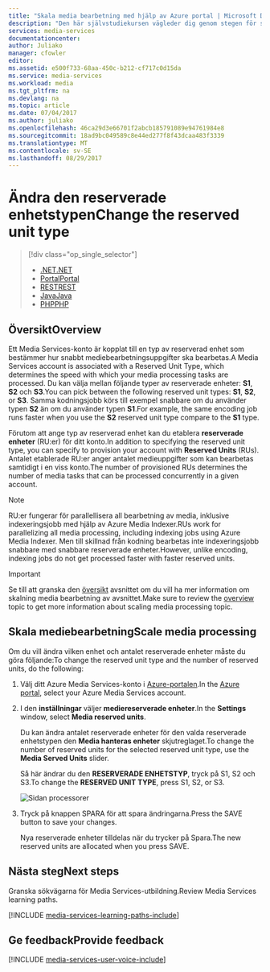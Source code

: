 ```yaml
---
title: "Skala media bearbetning med hjälp av Azure portal | Microsoft Docs"
description: "Den här självstudiekursen vägleder dig genom stegen för skalning media bearbetning med Azure-portalen."
services: media-services
documentationcenter: 
author: Juliako
manager: cfowler
editor: 
ms.assetid: e500f733-68aa-450c-b212-cf717c0d15da
ms.service: media-services
ms.workload: media
ms.tgt_pltfrm: na
ms.devlang: na
ms.topic: article
ms.date: 07/04/2017
ms.author: juliako
ms.openlocfilehash: 46ca29d3e66701f2abcb185791089e94761984e8
ms.sourcegitcommit: 18ad9bc049589c8e44ed277f8f43dcaa483f3339
ms.translationtype: MT
ms.contentlocale: sv-SE
ms.lasthandoff: 08/29/2017
---
```

# <a name="change-the-reserved-unit-type"></a><span data-ttu-id="2f32d-103">Ändra den reserverade enhetstypen</span><span class="sxs-lookup"><span data-stu-id="2f32d-103">Change the reserved unit type</span></span>
> [!div class="op_single_selector"]
> * [<span data-ttu-id="2f32d-104">.NET</span><span class="sxs-lookup"><span data-stu-id="2f32d-104">.NET</span></span>](media-services-dotnet-encoding-units.md)
> * [<span data-ttu-id="2f32d-105">Portal</span><span class="sxs-lookup"><span data-stu-id="2f32d-105">Portal</span></span>](media-services-portal-scale-media-processing.md)
> * [<span data-ttu-id="2f32d-106">REST</span><span class="sxs-lookup"><span data-stu-id="2f32d-106">REST</span></span>](https://docs.microsoft.com/rest/api/media/operations/encodingreservedunittype)
> * [<span data-ttu-id="2f32d-107">Java</span><span class="sxs-lookup"><span data-stu-id="2f32d-107">Java</span></span>](https://github.com/southworkscom/azure-sdk-for-media-services-java-samples)
> * [<span data-ttu-id="2f32d-108">PHP</span><span class="sxs-lookup"><span data-stu-id="2f32d-108">PHP</span></span>](https://github.com/Azure/azure-sdk-for-php/tree/master/examples/MediaServices)
> 
> 

## <a name="overview"></a><span data-ttu-id="2f32d-109">Översikt</span><span class="sxs-lookup"><span data-stu-id="2f32d-109">Overview</span></span>

<span data-ttu-id="2f32d-110">Ett Media Services-konto är kopplat till en typ av reserverad enhet som bestämmer hur snabbt mediebearbetningsuppgifter ska bearbetas.</span><span class="sxs-lookup"><span data-stu-id="2f32d-110">A Media Services account is associated with a Reserved Unit Type, which determines the speed with which your media processing tasks are processed.</span></span> <span data-ttu-id="2f32d-111">Du kan välja mellan följande typer av reserverade enheter: **S1**, **S2** och **S3**.</span><span class="sxs-lookup"><span data-stu-id="2f32d-111">You can pick between the following reserved unit types: **S1**, **S2**, or **S3**.</span></span> <span data-ttu-id="2f32d-112">Samma kodningsjobb körs till exempel snabbare om du använder typen **S2** än om du använder typen **S1**.</span><span class="sxs-lookup"><span data-stu-id="2f32d-112">For example, the same encoding job runs faster when you use the **S2** reserved unit type compare to the **S1** type.</span></span>

<span data-ttu-id="2f32d-113">Förutom att ange typ av reserverad enhet kan du etablera **reserverade enheter** (RU:er) för ditt konto.</span><span class="sxs-lookup"><span data-stu-id="2f32d-113">In addition to specifying the reserved unit type, you can specify to provision your account with **Reserved Units** (RUs).</span></span> <span data-ttu-id="2f32d-114">Antalet etablerade RU:er anger antalet medieuppgifter som kan bearbetas samtidigt i en viss konto.</span><span class="sxs-lookup"><span data-stu-id="2f32d-114">The number of provisioned RUs determines the number of media tasks that can be processed concurrently in a given account.</span></span>

>[!NOTE]
><span data-ttu-id="2f32d-115">RU:er fungerar för parallellisera all bearbetning av media, inklusive indexeringsjobb med hjälp av Azure Media Indexer.</span><span class="sxs-lookup"><span data-stu-id="2f32d-115">RUs work for parallelizing all media processing, including indexing jobs using Azure Media Indexer.</span></span> <span data-ttu-id="2f32d-116">Men till skillnad från kodning bearbetas inte indexeringsjobb snabbare med snabbare reserverade enheter.</span><span class="sxs-lookup"><span data-stu-id="2f32d-116">However, unlike encoding, indexing jobs do not get processed faster with faster reserved units.</span></span>

> [!IMPORTANT]
> <span data-ttu-id="2f32d-117">Se till att granska den [översikt](media-services-scale-media-processing-overview.md) avsnittet om du vill ha mer information om skalning media bearbetning av avsnittet.</span><span class="sxs-lookup"><span data-stu-id="2f32d-117">Make sure to review the [overview](media-services-scale-media-processing-overview.md) topic to get more information about scaling media processing topic.</span></span>
> 
> 

## <a name="scale-media-processing"></a><span data-ttu-id="2f32d-118">Skala mediebearbetning</span><span class="sxs-lookup"><span data-stu-id="2f32d-118">Scale media processing</span></span>
<span data-ttu-id="2f32d-119">Om du vill ändra vilken enhet och antalet reserverade enheter måste du göra följande:</span><span class="sxs-lookup"><span data-stu-id="2f32d-119">To change the reserved unit type and the number of reserved units, do the following:</span></span>

1. <span data-ttu-id="2f32d-120">Välj ditt Azure Media Services-konto i [Azure-portalen](https://portal.azure.com/).</span><span class="sxs-lookup"><span data-stu-id="2f32d-120">In the [Azure portal](https://portal.azure.com/), select your Azure Media Services account.</span></span>
2. <span data-ttu-id="2f32d-121">I den **inställningar** väljer **mediereserverade enheter**.</span><span class="sxs-lookup"><span data-stu-id="2f32d-121">In the **Settings** window, select **Media reserved units**.</span></span>
   
    <span data-ttu-id="2f32d-122">Du kan ändra antalet reserverade enheter för den valda reserverade enhetstypen den **Media hanteras enheter** skjutreglaget.</span><span class="sxs-lookup"><span data-stu-id="2f32d-122">To change the number of reserved units for the selected reserved unit type, use the **Media Served Units** slider.</span></span>
   
    <span data-ttu-id="2f32d-123">Så här ändrar du den **RESERVERADE ENHETSTYP**, tryck på S1, S2 och S3.</span><span class="sxs-lookup"><span data-stu-id="2f32d-123">To change the **RESERVED UNIT TYPE**, press S1, S2, or S3.</span></span>
   
    ![Sidan processorer](./media/media-services-portal-scale-media-processing/media-services-scale-media-processing.png)
3. <span data-ttu-id="2f32d-125">Tryck på knappen SPARA för att spara ändringarna.</span><span class="sxs-lookup"><span data-stu-id="2f32d-125">Press the SAVE button to save your changes.</span></span>
   
    <span data-ttu-id="2f32d-126">Nya reserverade enheter tilldelas när du trycker på Spara.</span><span class="sxs-lookup"><span data-stu-id="2f32d-126">The new reserved units are allocated when you press SAVE.</span></span>

## <a name="next-steps"></a><span data-ttu-id="2f32d-127">Nästa steg</span><span class="sxs-lookup"><span data-stu-id="2f32d-127">Next steps</span></span>
<span data-ttu-id="2f32d-128">Granska sökvägarna för Media Services-utbildning.</span><span class="sxs-lookup"><span data-stu-id="2f32d-128">Review Media Services learning paths.</span></span>

[!INCLUDE [media-services-learning-paths-include](../../includes/media-services-learning-paths-include.md)]

## <a name="provide-feedback"></a><span data-ttu-id="2f32d-129">Ge feedback</span><span class="sxs-lookup"><span data-stu-id="2f32d-129">Provide feedback</span></span>
[!INCLUDE [media-services-user-voice-include](../../includes/media-services-user-voice-include.md)]

